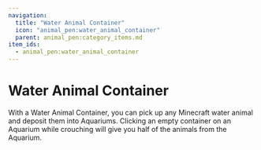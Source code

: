 ```yaml
---
navigation:
  title: "Water Animal Container"
  icon: "animal_pen:water_animal_container"
  parent: animal_pen:category_items.md
item_ids:
  - animal_pen:water_animal_container
---
```


# Water Animal Container

With a Water Animal Container, you can pick up any Minecraft water animal and deposit them into Aquariums. Clicking an empty container on an Aquarium while crouching will give you half of the animals from the Aquarium.



<Recipe id="animal_pen:water_animal_container" />

